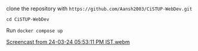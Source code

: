 clone the repository with `https://github.com/Aansh2003/CiSTUP-WebDev.git`

```
cd CiSTUP-WebDev
```

Run `docker compose up`

[Screencast from 24-03-24 05:53:11 PM IST.webm](https://github.com/Aansh2003/CiSTUP-WebDev/assets/96300383/962cf154-94e2-48a7-bb34-1b41e5da7b0b)
